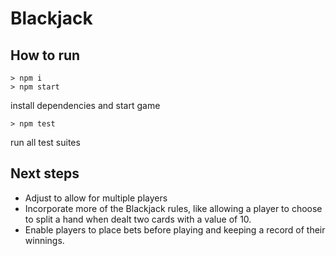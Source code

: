 # Blackjack

## How to run
```
> npm i 
> npm start
```
install dependencies and start game

```
> npm test
```
run all test suites

## Next steps

- Adjust to allow for multiple players
- Incorporate more of the Blackjack rules, like allowing a player to choose to split a hand when dealt two cards with a value of 10.
- Enable players to place bets before playing and keeping a record of their winnings.
